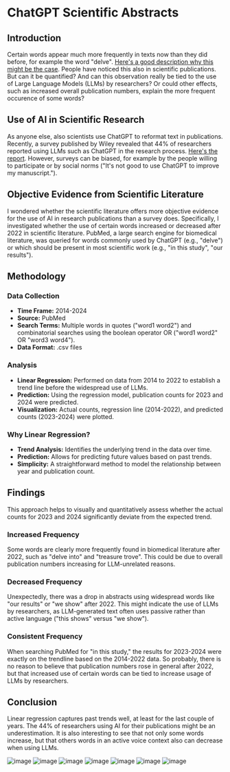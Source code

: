 
# ChatGPT Scientific Abstracts

## Introduction
Certain words appear much more frequently in texts now than they did before, for example the word "delve". [Here's a good description why this might be the case](https://hesamsheikh.substack.com/p/why-does-chatgpt-use-delve-so-much). People have noticed this also in scientific publications. But can it be quantified? And can this observation really be tied to the use of Large Language Models (LLMs) by researchers? Or could other effects, such as increased overall publication numbers, explain the more frequent occurence of some words? 

## Use of AI in Scientific Research
As anyone else, also scientists use ChatGPT to reformat text in publications. Recently, a survey published by Wiley revealed that 44% of researchers reported using LLMs such as ChatGPT in the research process. [Here's the report](https://www.wiley.com/content/dam/wiley-dotcom/en/b2c/content-fragments/explanaitions-ai-report/pdfs/Wiley_ExplanAItions_AI_Study_February_2025vers1.pdf). However, surveys can be biased, for example by the people willing to participate or by social norms ("It's not good to use ChatGPT to improve my manuscript.").

## Objective Evidence from Scientific Literature
I wondered whether the scientific literature offers more objective evidence for the use of AI in research publications than a survey does. Specifically, I investigated whether the use of certain words increased or decreased after 2022 in scientific literature. PubMed, a large search engine for biomedical literature, was queried for words commonly used by ChatGPT (e.g., "delve") or which should be present in most scientific work (e.g., "in this study", "our results").

## Methodology
### Data Collection
- **Time Frame:** 2014-2024
- **Source:** PubMed
- **Search Terms:** Multiple words in quotes ("word1 word2") and combinatorial searches using the boolean operator OR ("word1 word2" OR "word3 word4").
- **Data Format:** .csv files

### Analysis
- **Linear Regression:** Performed on data from 2014 to 2022 to establish a trend line before the widespread use of LLMs.
- **Prediction:** Using the regression model, publication counts for 2023 and 2024 were predicted.
- **Visualization:** Actual counts, regression line (2014-2022), and predicted counts (2023-2024) were plotted.

### Why Linear Regression?
- **Trend Analysis:** Identifies the underlying trend in the data over time.
- **Prediction:** Allows for predicting future values based on past trends.
- **Simplicity:** A straightforward method to model the relationship between year and publication count.

## Findings
This approach helps to visually and quantitatively assess whether the actual counts for 2023 and 2024 significantly deviate from the expected trend.

### Increased Frequency
Some words are clearly more frequently found in biomedical literature after 2022, such as "delve into" and "treasure trove". This could be due to overall publication numbers increasing for LLM-unrelated reasons.

### Decreased Frequency
Unexpectedly, there was a drop in abstracts using widespread words like "our results" or "we show" after 2022. This might indicate the use of LLMs by researchers, as LLM-generated text often uses passive rather than active language ("this shows" versus "we show").

### Consistent Frequency
When searching PubMed for "in this study," the results for 2023-2024 were exactly on the trendline based on the 2014-2022 data. So probably, there is no reason to believe that publication numbers rose in general after 2022, but that increased use of certain words can be tied to increase usage of LLMs by researchers.

## Conclusion
Linear regression captures past trends well, at least for the last couple of years. The 44% of researchers using AI for their publications might be an underestimation. It is also interesting to see that not only some words increase, but that others words in an active voice context also can decrease when using LLMs.

![image](https://github.com/user-attachments/assets/2f747388-b958-45c6-9ea3-22094cca266f)
![image](https://github.com/user-attachments/assets/eaf2fc23-706f-41f8-a373-a4bbaf01d864)
![image](https://github.com/user-attachments/assets/e946a99c-9d71-4ef8-b481-4aefeb0caaab)
![image](https://github.com/user-attachments/assets/3bb5e964-77a6-4f28-9744-78ee3fd4679b)
![image](https://github.com/user-attachments/assets/a38d6fe5-9b6c-4f77-8de2-67846b90b0e9)
![image](https://github.com/user-attachments/assets/e9393577-6849-4209-b720-468fbcfc8dcc)
![image](https://github.com/user-attachments/assets/45e0f4b0-245b-4247-aa28-b07aabfca634)







